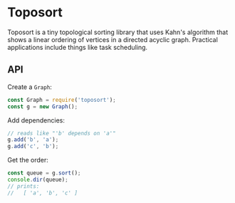 # Toposort

Toposort is a tiny topological sorting library that uses Kahn's algorithm that shows a linear ordering of vertices in a directed acyclic graph. Practical applications include things like task scheduling.

## API

Create a `Graph`:

```js
const Graph = require('toposort');
const g = new Graph();
```

Add dependencies:

```js
// reads like "'b' depends on 'a'"
g.add('b', 'a');
g.add('c', 'b');
```

Get the order:

```js
const queue = g.sort();
console.dir(queue);
// prints:
//   [ 'a', 'b', 'c' ]
```
